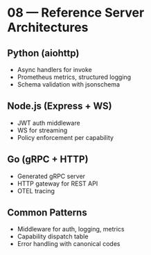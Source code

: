 # 08 — Reference Server Architectures

## Python (aiohttp)

- Async handlers for invoke
- Prometheus metrics, structured logging
- Schema validation with jsonschema

## Node.js (Express + WS)

- JWT auth middleware
- WS for streaming
- Policy enforcement per capability

## Go (gRPC + HTTP)

- Generated gRPC server
- HTTP gateway for REST API
- OTEL tracing

## Common Patterns

- Middleware for auth, logging, metrics
- Capability dispatch table
- Error handling with canonical codes